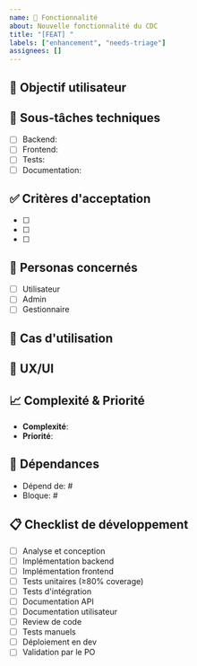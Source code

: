 ```yaml
---
name: 🔧 Fonctionnalité
about: Nouvelle fonctionnalité du CDC
title: "[FEAT] "
labels: ["enhancement", "needs-triage"]
assignees: []
---
```


## 🎯 **Objectif utilisateur**
<!-- Décrivez clairement ce que l'utilisateur souhaite accomplir -->

## 🔧 **Sous-tâches techniques**
<!-- Liste des tâches techniques à réaliser -->
- [ ] Backend: 
- [ ] Frontend: 
- [ ] Tests: 
- [ ] Documentation: 

## ✅ **Critères d'acceptation**
<!-- Conditions qui doivent être remplies pour considérer la fonctionnalité comme terminée -->
- [ ] 
- [ ] 
- [ ] 

## 👥 **Personas concernés**
<!-- Quels types d'utilisateurs sont impactés -->
- [ ] Utilisateur
- [ ] Admin
- [ ] Gestionnaire

## 🧪 **Cas d'utilisation**
<!-- Exemples concrets d'utilisation -->

## 🎨 **UX/UI**
<!-- Indications sur l'interface utilisateur -->

## 📈 **Complexité & Priorité**
- **Complexité**: <!-- Faible/Moyenne/Élevée/Très élevée -->
- **Priorité**: <!-- Critique/Haute/Moyenne/Faible -->

## 🔗 **Dépendances**
<!-- Issues qui doivent être résolues avant celle-ci -->
- Dépend de: #
- Bloque: #

## 📋 **Checklist de développement**
- [ ] Analyse et conception
- [ ] Implémentation backend
- [ ] Implémentation frontend  
- [ ] Tests unitaires (≥80% coverage)
- [ ] Tests d'intégration
- [ ] Documentation API
- [ ] Documentation utilisateur
- [ ] Review de code
- [ ] Tests manuels
- [ ] Déploiement en dev
- [ ] Validation par le PO

